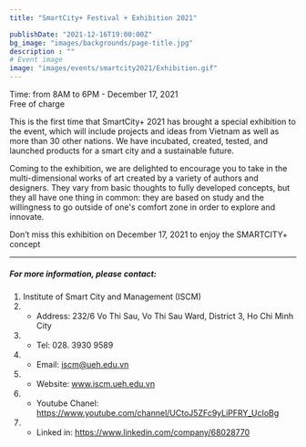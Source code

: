 ```yaml
---
title: "SmartCity+ Festival + Exhibition 2021"

publishDate: "2021-12-16T19:00:00Z"
bg_image: "images/backgrounds/page-title.jpg"
description : ""
# Event image
image: "images/events/smartcity2021/Exhibition.gif"
---
```


<!--StartFragment-->
Time: from 8AM to 6PM - December 17, 2021  
Free of charge

This is the first time that SmartCity+ 2021 has brought a special exhibition to the event, which will include projects and ideas from Vietnam as well as more than 30 other nations. We have incubated, created, tested, and launched products for a smart city and a sustainable future.

Coming to the exhibition, we are delighted to encourage you to take in the multi-dimensional works of art created by a variety of authors and designers. They vary from basic thoughts to fully developed concepts, but they all have one thing in common: they are based on study and the willingness to go outside of one's comfort zone in order to explore and innovate.

Don’t miss this exhibition on December 17, 2021  to enjoy the SMARTCITY+ concept
***

##### For more information, please contact:
1. Institute of Smart City and Management (ISCM)
2. * Address: 232/6 Vo Thi Sau, Vo Thi Sau Ward, District 3, Ho Chi Minh City
3. * Tel: 028. 3930 9589
3. * Email: iscm@ueh.edu.vn 
3. * Website: www.iscm.ueh.edu.vn
4. * Youtube Chanel: https://www.youtube.com/channel/UCtoJ5ZFc9yLiPFRY_UcIoBg
5. * Linked in: https://www.linkedin.com/company/68028770
